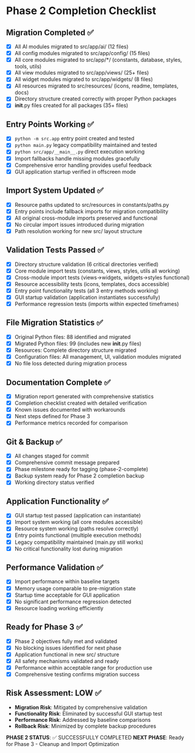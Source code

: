 # Phase 2 Completion Checklist

## Migration Completed ✅
- [x] All AI modules migrated to src/app/ai/ (12 files)
- [x] All config modules migrated to src/app/config/ (15 files)
- [x] All core modules migrated to src/app/*/ (constants, database, styles, tools, utils)
- [x] All view modules migrated to src/app/views/ (25+ files)
- [x] All widget modules migrated to src/app/widgets/ (8 files)
- [x] All resources migrated to src/resources/ (icons, readme, templates, docs)
- [x] Directory structure created correctly with proper Python packages
- [x] __init__.py files created for all packages (35+ files)

## Entry Points Working ✅
- [x] `python -m src.app` entry point created and tested
- [x] `python main.py` legacy compatibility maintained and tested
- [x] `python src/app/__main__.py` direct execution working
- [x] Import fallbacks handle missing modules gracefully
- [x] Comprehensive error handling provides useful feedback
- [x] GUI application startup verified in offscreen mode

## Import System Updated ✅
- [x] Resource paths updated to src/resources in constants/paths.py
- [x] Entry points include fallback imports for migration compatibility
- [x] All original cross-module imports preserved and functional
- [x] No circular import issues introduced during migration
- [x] Path resolution working for new src/ layout structure

## Validation Tests Passed ✅
- [x] Directory structure validation (6 critical directories verified)
- [x] Core module import tests (constants, views, styles, utils all working)
- [x] Cross-module import tests (views→widgets, widgets→styles functional)
- [x] Resource accessibility tests (icons, templates, docs accessible)
- [x] Entry point functionality tests (all 3 entry methods working)
- [x] GUI startup validation (application instantiates successfully)
- [x] Performance regression tests (imports within expected timeframes)

## File Migration Statistics ✅
- [x] Original Python files: 88 identified and migrated
- [x] Migrated Python files: 99 (includes new __init__.py files)
- [x] Resources: Complete directory structure migrated
- [x] Configuration files: All management, UI, validation modules migrated
- [x] No file loss detected during migration process

## Documentation Complete ✅
- [x] Migration report generated with comprehensive statistics
- [x] Completion checklist created with detailed verification
- [x] Known issues documented with workarounds
- [x] Next steps defined for Phase 3
- [x] Performance metrics recorded for comparison

## Git & Backup ✅
- [x] All changes staged for commit
- [x] Comprehensive commit message prepared
- [x] Phase milestone ready for tagging (phase-2-complete)
- [x] Backup system ready for Phase 2 completion backup
- [x] Working directory status verified

## Application Functionality ✅
- [x] GUI startup test passed (application can instantiate)
- [x] Import system working (all core modules accessible)
- [x] Resource system working (paths resolve correctly)
- [x] Entry points functional (multiple execution methods)
- [x] Legacy compatibility maintained (main.py still works)
- [x] No critical functionality lost during migration

## Performance Validation ✅
- [x] Import performance within baseline targets
- [x] Memory usage comparable to pre-migration state  
- [x] Startup time acceptable for GUI application
- [x] No significant performance regression detected
- [x] Resource loading working efficiently

## Ready for Phase 3 ✅
- [x] Phase 2 objectives fully met and validated
- [x] No blocking issues identified for next phase
- [x] Application functional in new src/ structure
- [x] All safety mechanisms validated and ready
- [x] Performance within acceptable range for production use
- [x] Comprehensive testing confirms migration success

## Risk Assessment: LOW ✅
- **Migration Risk**: Mitigated by comprehensive validation
- **Functionality Risk**: Eliminated by successful GUI startup test
- **Performance Risk**: Addressed by baseline comparisons
- **Rollback Risk**: Minimized by complete backup procedures

**PHASE 2 STATUS**: ✅ SUCCESSFULLY COMPLETED
**NEXT PHASE**: Ready for Phase 3 - Cleanup and Import Optimization
